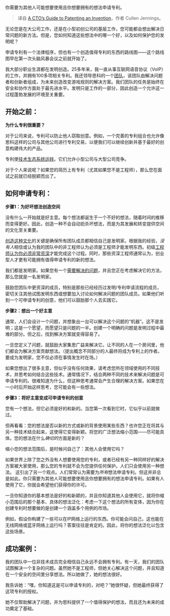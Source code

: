 
<!--
title: CTO专利发明指南
cover: https://cdn.thenewstack.io/media/2025/01/e68137be-altumcode-xmfzqrgyv-q-unsplash-scaled.jpg
-->

你需要为其他人可能想要使用且你想要拥有的想法申请专利。

> 译自 [A CTO’s Guide to Patenting an Invention](https://thenewstack.io/a-ctos-guide-to-patenting-an-invention/)，作者 Cullen Jennings。

无论您是在大公司工作，还是在小型初创公司的基层工作，您可能都会想出解决日常问题的新方法。但是，您如何知道这些想法中的哪一个好，以及如何保护您的发明呢？

申请专利有一个法律程序，但也有一个创造值得专利的东西的路线图——这个路线图早在第一次头脑风暴会议之前就开始了。

我大部分职业生涯都在发明创造。25多年来，我一直从事互联网语音协议（VoIP）的工作，并拥有100多项相关专利。我还领导思科的一个[团队](https://thenewstack.io/can-military-veterans-alleviate-your-tech-team-hiring-woes/)，该团队由解决问题者和创新者组成，为未来创造改变游戏规则的解决方案。我们团队的任务是始终在安全和协作方面处于最先进水平。发明只是工作的一部分，因此创造一个允许这一过程蓬勃发展的环境至关重要。

## 开始之前：

**为什么专利很重要？**

对于公司来说，专利可以防止他人窃取创意。例如，一个完善的专利组合也允许像思科这样的公司与其他公司进行专利交易，以便我们可以继续创新并基于最好的创意构建伟大的产品。

专利使[技术生态系统运转](https://thenewstack.io/whats-on-the-horizon-for-the-future-of-work-technology/)。它们允许小型公司与大型公司竞争。

对于个人来说呢？如果您的简历上有专利（尤其如果您不是工程师），那么您在面试之前就已经脱颖而出了。

## 如何申请专利：

**步骤1：为好坏想法创造空间**

没有什么一开始就是好主意。每个想法都诞生于一个不好的想法，随着时间的推移而变得更好。因此，创造一种不会自动扼杀坏想法，而是为其发展和转变提供空间的文化至关重要。

[创造这种文化](https://thenewstack.io/partner-across-teams-to-create-a-cybersecurity-culture/)的关键是确保所有团队成员都相信自己是发明家。根据我的经验，*没有人*相信或认为我的团队中的非工程师认为必须是工程师才能发明东西。初级[工程师认为你必须非常资深](https://thenewstack.io/what-it-takes-to-become-a-senior-engineer/)才能完成这个过程。同时，那些资深工程师通常认为，创业型人才更有可能拥有值得申请专利的新的想法。

我们都是发明家。如果您有一个[需要解决的问题](https://thenewstack.io/the-future-of-sql-conversational-hands-on-problem-solving/)，并且您正在考虑解决它的方法，那么您就是一名发明家。

鼓励您团队中更资深的成员，特别是那些已经经历过发明/专利申请流程的成员，密切关注其他试图发明东西或想要加入讨论如何解决问题的团队成员。如果他们听到一个可申请专利的创意，他们可以鼓励那个人去实践它。

**步骤2：想出一个好主意**

通常，人们会设计一个问题，并想象出一台可以解决这个问题的“机器”。这不是发明；这是一个愿望，而愿望只是问题的一半。创建一个明确的问题是发明过程中最难的部分。但之后，找到解决方案就变得容易了。

一旦您定义了问题，就鼓励大家集思广益来解决它。让不同的人在一个房间里，他们都会为解决方案贡献想法。（提出概念不同部分的人最终将成为专利上的作者。要成为发明家，您不仅必须在事情发生时在场。）

如果您想出了很多主意，但似乎没有任何效果，请考虑您所在领域使用的不同技术，并思考如何结合这些技术。通常情况下，结合两种不同的技术来解决问题是可申请专利的。很难知道为什么，但这种思考通常会产生合理的解决方案。如果您在一小时后开始这样思考，您可能会有一些想法。

**步骤3：将好主意变成可申请专利的创意**

您有一个想法，但它必须是好的和新的。当您第一次看到它时，它似乎以前就做过。

但再看看：您的想法是否以新的方式或新的背景使用某些东西？也许您正在将其与另一种技术结合起来，这使得它变得新颖。将您的广泛想法缩小范围——尽可能具体。您的想法在什么*确切的*方面是新的？

缩小您的想法范围后，是时候问自己了：其他人会使用它吗？

如果世界上除了您之外没有人想要使用您的专利，或者已经有另一种同样好的解决方案被大家使用，那么您的专利就不会为您提供任何保护。人们只会使用另一种想法。
这引出了另一个观点。人们常常认为需要为*所有*想法申请专利。但这并非总是如此。你只需要为其他人可能想要使用且你想要拥有的想法申请专利。如果有人使用了它，你就会希望他们获得你的许可。

一旦你知道你的基本想法是好的和新颖的，并且你知道其他人会使用它，就将你缩小范围后的那个基本、具体的想法泛化：考虑一下这个想法的所有变体，因为你在创建专利时想要做的是创建一个涵盖多个用例的市场。

例如，假设你构建了一些可以在IP网络上运行的东西。你可能会问自己，这也能在无线网络或蓝牙网络上运行吗？答案往往是肯定的。因此，将你的想法泛化以包含这些场景。

## 成功案例：

我的团队中一位非技术成员完全相信自己永远不会拥有专利。有一天，我们的团队试图解决一个复杂的问题。虽然她不是工程师，但她关心解决这个问题，并且知道在一个安全的空间里分享想法。所以她做了，她的想法很好。

我告诉她：“嘿，你知道这是可以申请专利的，对吧？”她很怀疑，但她最终获得了这项专利的授权。

她不仅帮助解决了问题，并为思科提供了一个值得保护的想法，而且还为未来的成功奠定了基础。

